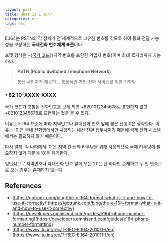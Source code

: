 ```yaml
---
layout: post
title: What is E.164?
categories: etc
tags: etc
---
```


E.164는 PSTN의 각 장치가 전 세계적으로 고유한 번호를 갖도록 하여 통화 전달 가능성을 보장하는 **국제전화 번호체계 표준**이다.

포맷 형식은 +{[국가 코드](https://en.wikipedia.org/wiki/List_of_country_calling_codes#Alphabetical_listing_by_country_or_region)}{지역 번호를 포함한 가입자 번호}이며 최대 15자리까지 가능하다.

> **PSTN (Public Switched Telephone Network)**
>
> 통신 사업자가 제공하는 통상적인 가입 전화 서비스를 위한 전화망

### +82 10-XXXX-XXXX

국가 코드가 포함된 전화번호를 보게 되면 +8201012345678로 표현하지 않고 +821012345678로 표현하는 것을 볼 수 있다.

이유는 E.164 표준에 따라 지역번호나 휴대전화 번호 앞에 붙은 선행 0은 생략한다. 이유는 '0'은 국내 전화망에서만 사용되는 내선 전환 접두사이기 때문에 국제 전화 시스템에서는 필요하지 않기 때문이다.

다시 말해, 각 나라에서 '0'은 지역 간 전화 라우팅을 위해 사용되므로 국제 라우팅에 필요하지 않기 때문에 '0'은 제거한다.

일반적으로 지역번호나 휴대전화 번호 앞에 오는 '0'는 단 하나만 존재하고 두 번 연속으로 오는 경우는 존재하지 않는다.

## References

- [https://gotrunk.com/blog/the-e-164-format-what-is-it-and-how-to-use-it-correctly/](https://gotrunk.com/blog/the-e-164-format-what-is-it-and-how-to-use-it-correctly/)
- [https://developers.omnisend.com/guides/e164-phone-number-formatting](https://developers.omnisend.com/guides/e164-phone-number-formatting)
- [https://www.itu.int/rec/T-REC-E.164-201011-I/en](https://www.itu.int/rec/T-REC-E.164-201011-I/en)